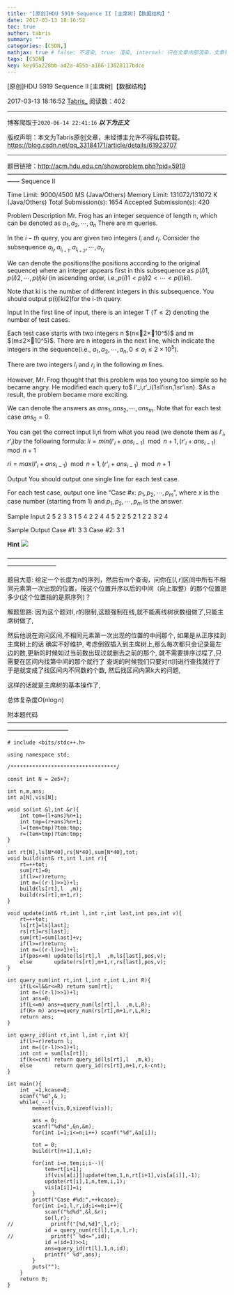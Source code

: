 ```yaml
---
title: "[原创]HDU 5919 Sequence II [主席树]【数据结构】"
date: 2017-03-13 18:16:52
toc: true
author: tabris
summary: ""
categories: [CSDN,]
mathjax: true # false: 不渲染, true: 渲染, internal: 只在文章内部渲染，文章列表中不渲染
tags: [CSDN]
key: key05a228bb-ad2a-455b-a186-13828117bdce
---
```


[原创]HDU 5919 Sequence II [主席树]【数据结构】

2017-03-13 18:16:52  [Tabris_](https://me.csdn.net/qq_33184171) 阅读数：402

---

博客爬取于`2020-06-14 22:41:16`
***以下为正文***

版权声明：本文为Tabris原创文章，未经博主允许不得私自转载。
https://blog.csdn.net/qq_33184171/article/details/61923707

<!-- more -->

---

题目链接：http://acm.hdu.edu.cn/showproblem.php?pid=5919
——————————————————————————————————————
Sequence II

Time Limit: 9000/4500 MS (Java/Others)    Memory Limit: 131072/131072 K (Java/Others)
Total Submission(s): 1654    Accepted Submission(s): 420


Problem Description
Mr. Frog has an integer sequence of length n, which can be denoted as $a_1,a_2,⋯,a_n$ There are m queries.

In the $i-th$ query, you are given two integers $l_i$ and $r_i$. Consider the subsequence $a_{l_{i} },a_{l_{i+1} },a_{l_{i+2} },⋯,a_{r_{i} }$.

We can denote the positions(the positions according to the original sequence) where an integer appears first in this subsequence as $p(i)1,p(i)2,⋯,p(i)ki$ (in ascending order, i.e.,$p(i)1<p(i)2<⋯<p(i)ki)$.

Note that ki is the number of different integers in this subsequence. You should output p(i)⌈ki2⌉for the i-th query.


Input
In the first line of input, there is an integer T $(T≤2)$ denoting the number of test cases.

Each test case starts with two integers n $(n≤2×10^5)$ and m $(m≤2×10^5)$. There are n integers in the next line, which indicate the integers in the sequence(i.e., $a_1,a_2,⋯,a_n,0≤a_i≤2×10^5$).

There are two integers $l_i$ and $r_i$ in the following $m$ lines.

However, Mr. Frog thought that this problem was too young too simple so he became angry. He modified each query to$ l‘_i,r‘_i(1≤l‘i≤n,1≤r‘i≤n). $As a result, the problem became more exciting.

We can denote the answers as $ans_1,ans_2,⋯,ans_m$. Note that for each test case $ans_0=0$.

You can get the correct input li,ri from what you read (we denote them as $l‘_i,r‘_i$)by the following formula:
$li=min{(l‘_i+ans_{i−1}) \mod n+1,(r‘_i+ans_{i−1}) \mod n+1}$

$ri=max{(l‘_i+ans_{i−1})\mod n+1,(r‘_i+ans_{i−1}) \mod n+1}$


Output
You should output one single line for each test case.

For each test case, output one line “Case #x: $p_1,p_2,⋯,p_m$”, where $x$ is the case number (starting from 1) and $p_1,p_2,⋯,p_m$ is the answer.


Sample Input
2
5 2
3 3 1 5 4
2 2
4 4
5 2
2 5 2 1 2
2 3
2 4


Sample Output
Case #1: 3 3
Case #2: 3 1

**Hint**
![](http://acm.hdu.edu.cn/data/images/C728-1009-1.jpg)


————————————————————————————————————————————

题目大意:
给定一个长度为n的序列，然后有m个查询，问你在$[l,r]$区间中所有不相同元素第一次出现的位置，按这个位置升序以后的中间（向上取整）的那个位置是多少(这个位置指的是原序列)？

解题思路:
因为这个题对$l,r$的限制,这题强制在线,就不能离线树状数组做了,只能主席树做了,

然后他说在询问区间,不相同元素第一次出现的位置的中间那个,
如果是从正序挂到主席树上的话 确实不好维护,
考虑倒叙插入到主席树上,那么每次都只会记录最左边的数,更新的时候如过当前数出现过就删去之前的那个,
就不需要排序过程了,只需要在区间内找第中间的那个就行了
查询的时候我们只要对rt[l]进行查找就行了
于是就变成了找区间内不同数的个数,
然后找区间内第k大的问题,

这样的话就是主席树的基本操作了,

总体复杂度$O(n\log n)$


附本题代码
——————————————————————————————————————————————
```
# include <bits/stdc++.h>

using namespace std;

/**********************************/

const int N = 2e5+7;

int n,m,ans;
int a[N],vis[N];

void so(int &l,int &r){
    int tem=(l+ans)%n+1;
    int tmp=(r+ans)%n+1;
    l=(tem<tmp)?tem:tmp;
    r=(tem>tmp)?tem:tmp;
}

int rt[N],ls[N*40],rs[N*40],sum[N*40],tot;
void build(int& rt,int l,int r){
    rt=++tot;
    sum[rt]=0;
    if(l>=r)return;
    int m=((r-l)>>1)+l;
    build(ls[rt],l  ,m);
    build(rs[rt],m+1,r);
}

void update(int& rt,int l,int r,int last,int pos,int v){
    rt=++tot;
    ls[rt]=ls[last];
    rs[rt]=rs[last];
    sum[rt]=sum[last]+v;
    if(l>=r)return;
    int m=((r-l)>>1)+l;
    if(pos<=m) update(ls[rt],l  ,m,ls[last],pos,v);
    else       update(rs[rt],m+1,r,rs[last],pos,v);
}

int query_num(int rt,int l,int r,int L,int R){
    if(L<=l&&r<=R) return sum[rt];
    int m=((r-l)>>1)+l;
    int ans=0;
    if(L<=m) ans+=query_num(ls[rt],l  ,m,L,R);
    if(R> m) ans+=query_num(rs[rt],m+1,r,L,R);
    return ans;
}

int query_id(int rt,int l,int r,int k){
    if(l>=r)return l;
    int m=((r-l)>>1)+l;
    int cnt = sum[ls[rt]];
    if(k<=cnt) return query_id(ls[rt],l  ,m,k);
    else       return query_id(rs[rt],m+1,r,k-cnt);
}

int main(){
    int _=1,kcase=0;
    scanf("%d",&_);
    while(_--){
        memset(vis,0,sizeof(vis));

        ans = 0;
        scanf("%d%d",&n,&m);
        for(int i=1;i<=n;i++) scanf("%d",&a[i]);

        tot = 0;
        build(rt[n+1],1,n);

        for(int i=n,tem;i;i--){
            tem=rt[i+1];
            if(vis[a[i]])update(tem,1,n,rt[i+1],vis[a[i]],-1);
            update(rt[i],1,n,tem,i,1);
            vis[a[i]]=i;
        }
        printf("Case #%d:",++kcase);
        for(int i=1,l,r,id;i<=m;i++){
            scanf("%d%d",&l,&r);
            so(l,r);
//            printf("[%d,%d]",l,r);
            id = query_num(rt[l],1,n,l,r);
//            printf(" %d<=",id);
            id =(id+1)>>1;
            ans=query_id(rt[l],1,n,id);
            printf(" %d",ans);
        }
        puts("");
    }
    return 0;
}
```
